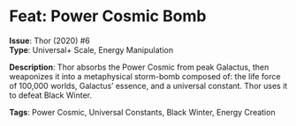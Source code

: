 # Feat: Power Cosmic Bomb

**Issue**: Thor (2020) #6  
**Type**: Universal+ Scale, Energy Manipulation

**Description**:
Thor absorbs the Power Cosmic from peak Galactus, then weaponizes it into a metaphysical storm-bomb composed of: the life force of 100,000 worlds, Galactus’ essence, and a universal constant. Thor uses it to defeat Black Winter.

**Tags**: Power Cosmic, Universal Constants, Black Winter, Energy Creation
